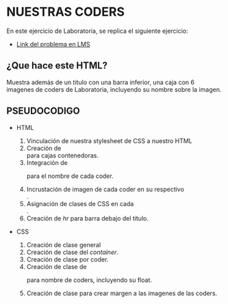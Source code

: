 # NUESTRAS CODERS
En este ejercicio de Laboratoria, se replica el siguiente ejercicio:

* [Link del problema en LMS](https://lms.laboratoria.la/cohorts/cdmx-2017-10-bc-core-am/courses/interactive-site/00-html-and-css/14-guided-exercises)

## ¿Que hace este HTML?
Muestra además de un titulo con una barra inferior, una caja con 6 imagenes de coders de Laboratoria, incluyendo su nombre sobre la imagen.

## PSEUDOCODIGO
* HTML 
    1. Vinculación de nuestra stylesheet de CSS a nuestro HTML
    2. Creación de *<div>* para cajas contenedoras.
    3. Integración de *<p>* para el nombre de cada coder. 
    4. Incrustación de imagen de cada coder en su respectivo *<div>*.
    5. Asignación de clases de CSS en cada *<div>*.
    6. Creación de *hr* para barra debajo del título.



* CSS 
    1. Creación de clase general
    2. Creación de clase del *container*.
    3. Creación de clase por coder.
    4. Creación de clase de *<p>* para nombre de coders, incluyendo su float.
    5. Creación de clase para crear margen a las imagenes de las coders.